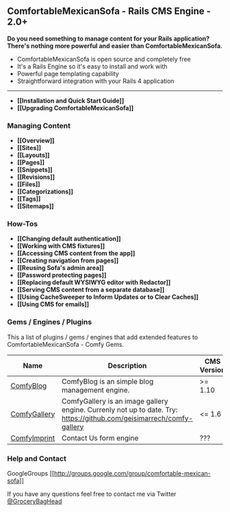 ## ComfortableMexicanSofa - Rails CMS Engine - 2.0+

**Do you need something to manage content for your Rails application? There's nothing more powerful and easier than ComfortableMexicanSofa.**

* ComfortableMexicanSofa is open source and completely free
* It's a Rails Engine so it's easy to install and work with
* Powerful page templating capability
* Straightforward integration with your Rails 4 application

***

* **[[Installation and Quick Start Guide]]**
* **[[Upgrading ComfortableMexicanSofa]]**

### Managing Content
* **[[Overview]]**
* **[[Sites]]**
* **[[Layouts]]**
* **[[Pages]]**
* **[[Snippets]]**
* **[[Revisions]]**
* **[[Files]]**
* **[[Categorizations]]**
* **[[Tags]]**
* **[[Sitemaps]]**

### How-Tos
* **[[Changing default authentication]]**
* **[[Working with CMS fixtures]]**
* **[[Accessing CMS content from the app]]**
* **[[Creating navigation from pages]]**
* **[[Reusing Sofa's admin area]]**
* **[[Password protecting pages]]**
* **[[Replacing default WYSIWYG editor with Redactor]]**
* **[[Serving CMS content from a separate database]]**
* **[[Using CacheSweeper to Inform Updates or to Clear Caches]]**
* **[[Using CMS for emails]]**

### Gems / Engines / Plugins
This a list of plugins / gems / engines that add extended features to ComfortableMexicanSofa - Comfy Gems.

Name  | Description | CMS Version
----- | ----------- | -----------
[ComfyBlog](https://github.com/comfy/comfy-blog) | ComfyBlog is an simple blog management engine. | >= 1.10
[ComfyGallery](https://github.com/comfy/comfy-gallery) | ComfyGallery is an image gallery engine. Currenly not up to date. Try: https://github.com/geisimarrech/comfy-gallery | <= 1.6
[ComfyImprint](https://github.com/konung/comfy_imprint) | Contact Us form engine | ???

### Help and Contact
GoogleGroups [[http://groups.google.com/group/comfortable-mexican-sofa]]

If you have any questions feel free to contact me via Twitter [@GroceryBagHead](http://twitter.com/#!/GroceryBagHead)